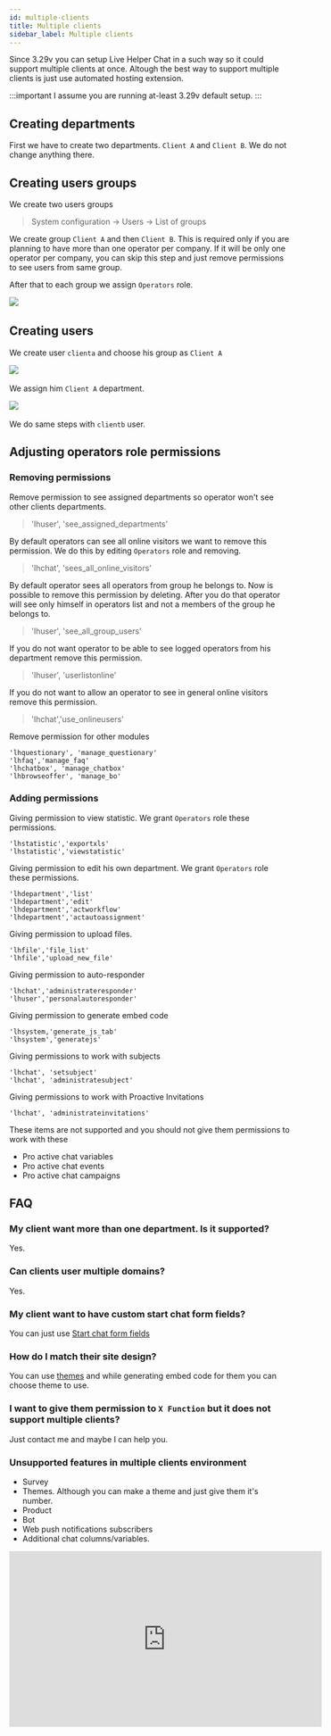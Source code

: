 ```yaml
---
id: multiple-clients
title: Multiple clients
sidebar_label: Multiple clients
---
```


Since 3.29v you can setup Live Helper Chat in a such way so it could support multiple clients at once. Altough the best way to support multiple clients is just use automated hosting extension.

:::important
I assume you are running at-least 3.29v default setup.
:::

## Creating departments

First we have to create two departments. `Client A` and `Client B`. We do not change anything there.

## Creating users groups

We create two users groups

> System configuration -> Users -> List of groups

We create group `Client A` and then `Client B`. This is required only if you are planning to have more than one operator per company. If it will be only one operator per company, you can skip this step and just remove permissions to see users from same group.

After that to each group we assign `Operators` role.

​![](/img/multi-clients/assign-role.png)

## Creating users

We create user `clienta` and choose his group as `Client A`

​![](/img/multi-clients/user-groups.png)

We assign him `Client A` department.

​![](/img/multi-clients/assign-department.png)

We do same steps with `clientb` user.

## Adjusting operators role permissions

### Removing permissions

Remove permission to see assigned departments so operator won't see other clients departments.

> 'lhuser', 'see_assigned_departments'

By default operators can see all online visitors we want to remove this permission. We do this by editing `Operators` role and removing.

> 'lhchat', 'sees_all_online_visitors'

By default operator sees all operators from group he belongs to. Now is possible to remove this permission by deleting. After you do that operator will see only himself in operators list and not a members of the group he belongs to.

> 'lhuser', 'see_all_group_users'

If you do not want operator to be able to see logged operators from his department remove this permission.

> 'lhuser', 'userlistonline'

If you do not want to allow an operator to see in general online visitors remove this permission.

> 'lhchat','use_onlineusers'

Remove permission for other modules

```
'lhquestionary', 'manage_questionary'
'lhfaq','manage_faq'
'lhchatbox', 'manage_chatbox'
'lhbrowseoffer', 'manage_bo'
```

### Adding permissions

Giving permission to view statistic. We grant `Operators` role these permissions.

```
'lhstatistic','exportxls'
'lhstatistic','viewstatistic'
```

Giving permission to edit his own department. We grant `Operators` role these permissions.

```
'lhdepartment','list'
'lhdepartment','edit'
'lhdepartment','actworkflow'
'lhdepartment','actautoassignment'
```

Giving permission to upload files.

```
'lhfile','file_list'
'lhfile','upload_new_file'
```

Giving permission to auto-responder

```
'lhchat','administrateresponder'
'lhuser','personalautoresponder'
```

Giving permission to generate embed code

```
'lhsystem,'generate_js_tab'
'lhsystem','generatejs'
```

Giving permissions to work with subjects

```
'lhchat', 'setsubject'
'lhchat', 'administratesubject'
```

Giving permissions to work with Proactive Invitations
```
'lhchat', 'administrateinvitations'
```

These items are not supported and you should not give them permissions to work with these

* Pro active chat variables
* Pro active chat events
* Pro active chat campaigns

## FAQ

### My client want more than one department. Is it supported?

Yes.

### Can clients user multiple domains?

Yes.

### My client want to have custom start chat form fields?

You can just use [Start chat form fields](chat/start-chat-form-settings.md)

### How do I match their site design?

You can use [themes](theme/theme.md) and while generating embed code for them you can choose theme to use.

### I want to give them permission to `X Function` but it does not support multiple clients?

Just contact me and maybe I can help you.

### Unsupported features in multiple clients environment

 * Survey
 * Themes. Although you can make a theme and just give them it's number.
 * Product
 * Bot
 * Web push notifications subscribers
 * Additional chat columns/variables.

<iframe width="560" height="315" src="https://www.youtube.com/embed/t2mzEE3sTss" frameborder="0" allow="accelerometer; autoplay; encrypted-media; gyroscope; picture-in-picture" allowfullscreen></iframe>